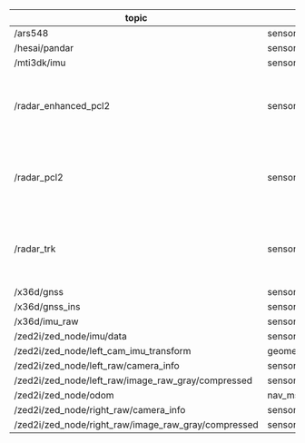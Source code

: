 | topic                                | type                              | frame_id         | child_frame_id     | comment                                          |
|--------------------------------------|-----------------------------------|------------------|--------------------|--------------------------------------------------|
| /ars548                              | sensor_msgs/PointCloud2           | ars548           | -                  | -                                                |
| /hesai/pandar                        | sensor_msgs/PointCloud2           | PandarXT-32      | -                  | -                                                |
| /mti3dk/imu                          | sensor_msgs/Imu                   | mti3dk           | -                  | -                                                |
| /radar_enhanced_pcl2                 | sensor_msgs/PointCloud2           | oculii           | -                  | "x y z in oculii frame, alpha beta in oculii_native frame" |
| /radar_pcl2                          | sensor_msgs/PointCloud2           | oculii           | -                  | "x y z in oculii frame, alpha beta in oculii_native frame" |
| /radar_trk                           | sensor_msgs/PointCloud            | oculii           | -                  | "x y z in oculii frame, alpha beta in oculii_native frame" |
| /x36d/gnss                           | sensor_msgs/NavSatFix             | x36d             | -                  | -                                                |
| /x36d/gnss_ins                       | sensor_msgs/NavSatFix             | x36d             | -                  | -                                                |
| /x36d/imu_raw                        | sensor_msgs/Imu                   | x36d             | -                  | -                                                |
| /zed2i/zed_node/imu/data             | sensor_msgs/Imu                   | zed2i_imu_link   | -                  | -                                                |
| /zed2i/zed_node/left_cam_imu_transform | geometry_msgs/Transform         | -                | -                  | -                                                |
| /zed2i/zed_node/left_raw/camera_info | sensor_msgs/CameraInfo            | -                | -                  | -                                                |
| /zed2i/zed_node/left_raw/image_raw_gray/compressed | sensor_msgs/CompressedImage | -          | -                  | -                                                |
| /zed2i/zed_node/odom                 | nav_msgs/Odometry                 | zed2i_odom       | zed2i_base_link    | -                                                |
| /zed2i/zed_node/right_raw/camera_info | sensor_msgs/CameraInfo           | -                | -                  | -                                                |
| /zed2i/zed_node/right_raw/image_raw_gray/compressed | sensor_msgs/CompressedImage | -        | -                  | -                                                |
